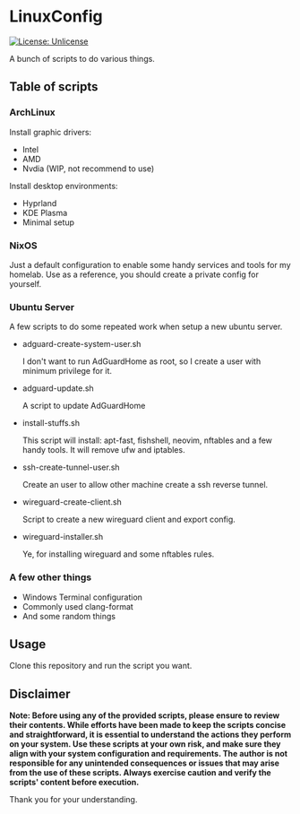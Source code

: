 # LinuxConfig

[![License: Unlicense](https://img.shields.io/badge/license-Unlicense-blue.svg)](http://unlicense.org/)

A bunch of scripts to do various things.

## Table of scripts

### ArchLinux

Install graphic drivers:
  - Intel
  - AMD
  - Nvdia (WIP, not recommend to use)

Install desktop environments:
  - Hyprland
  - KDE Plasma
  - Minimal setup

### NixOS

Just a default configuration to enable some handy services and tools for my homelab.
Use as a reference, you should create a private config for yourself.

### Ubuntu Server

A few scripts to do some repeated work when setup a new ubuntu server.

- adguard-create-system-user.sh

  I don't want to run AdGuardHome as root, so I create a user with minimum privilege for it.

- adguard-update.sh

  A script to update AdGuardHome

- install-stuffs.sh

  This script will install: apt-fast, fishshell, neovim, nftables and a few handy tools.
  It will remove ufw and iptables.

- ssh-create-tunnel-user.sh

  Create an user to allow other machine create a ssh reverse tunnel.

- wireguard-create-client.sh

  Script to create a new wireguard client and export config.

- wireguard-installer.sh

  Ye, for installing wireguard and some nftables rules.

### A few other things

- Windows Terminal configuration
- Commonly used clang-format
- And some random things
  

## Usage

Clone this repository and run the script you want.

## Disclaimer

**Note: Before using any of the provided scripts, please ensure to review their contents. 
While efforts have been made to keep the scripts concise and straightforward, it is essential 
to understand the actions they perform on your system. Use these scripts at your own risk, and 
make sure they align with your system configuration and requirements. The author is not responsible 
for any unintended consequences or issues that may arise from the use of these scripts. Always 
exercise caution and verify the scripts' content before execution.**

Thank you for your understanding.
